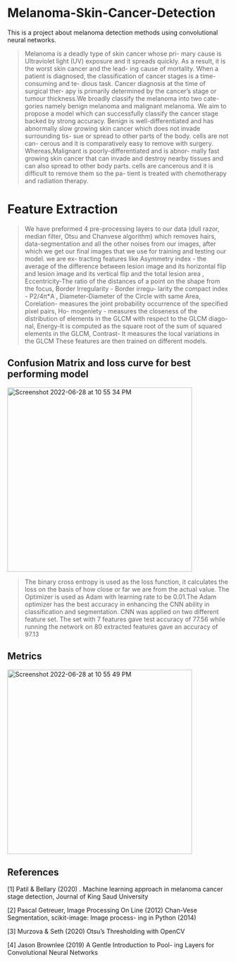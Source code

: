 # Melanoma-Skin-Cancer-Detection
This is a project about melanoma detection methods using convolutional neural networks.

> Melanoma is a deadly type of skin cancer whose pri- mary cause is Ultraviolet light (UV) exposure and it spreads quickly. As a result, it is the worst skin cancer and the lead- ing cause of mortality. When a patient is diagnosed, the classification of cancer stages is a time-consuming and te- dious task. Cancer diagnosis at the time of surgical ther- apy is primarily determined by the cancer’s stage or tumour thickness.We broadly classify the melanoma into two cate- gories namely benign melanoma and malignant melanoma. We aim to propose a model which can successfully classify the cancer stage backed by strong accuracy.
Benign is well-differentiated and has abnormally slow growing skin cancer which does not invade surrounding tis- sue or spread to other parts of the body. cells are not can- cerous and it is comparatively easy to remove with surgery. Whereas,Malignant is poorly-differentiated and is abnor- mally fast growing skin cancer that can invade and destroy nearby tissues and can also spread to other body parts. cells are cancerous and it is difficult to remove them so the pa- tient is treated with chemotherapy and radiation therapy.

# Feature Extraction
> We have preformed 4 pre-processing layers to our data (dull razor, median filter, Otsu and Chanvese algorithm) which removes hairs, data-segmentation and all the other noises from our images, after which we get our final images that we use for training and testing our model. we are ex- tracting features like Asymmetry index - the average of the difference between lesion image and its horizontal flip and lesion image and its vertical flip and the total lesion area , Eccentricity-The ratio of the distances of a point on the shape from the focus, Border Irregularity - Border irregu- larity the compact index - P2/4π*A , Diameter-Diameter of the Circle with same Area, Corelation- measures the joint probability occurrence of the specified pixel pairs, Ho- mogeniety - measures the closeness of the distribution of elements in the GLCM with respect to the GLCM diago- nal, Energy-It is computed as the square root of the sum of squared elements in the GLCM, Contrast- It measures the local variations in the GLCM
These features are then trained on different models.


## Confusion Matrix and loss curve for best performing model
<img width="419" alt="Screenshot 2022-06-28 at 10 55 34 PM" src="https://user-images.githubusercontent.com/55956769/176244957-c501a11e-9890-472c-9e63-95cefdb8a161.png">

> The binary cross entropy is used as the loss function, it calculates the loss on the basis of how close or far we are from the actual value. The Optimizer is used as Adam with learning rate to be 0.01.The Adam optimizer has the best accuracy in enhancing the CNN ability in classification and segmentation. CNN was applied on two different feature set. The set with 7 features gave test accuracy of 77.56 while running the network on 80 extracted features gave an accuracy of 97.13

## Metrics
<img width="419" alt="Screenshot 2022-06-28 at 10 55 49 PM" src="https://user-images.githubusercontent.com/55956769/176245003-e5ca5eab-7802-4644-8fc4-4350b76d6b27.png">

## References
[1] Patil & Bellary (2020) . Machine learning approach in melanoma cancer stage detection, Journal of King Saud University

[2] Pascal Getreuer, Image Processing On Line (2012) Chan-Vese Segmentation, scikit-image: Image process- ing in Python (2014)

[3] Murzova & Seth (2020) Otsu’s Thresholding with OpenCV

[4] Jason Brownlee (2019) A Gentle Introduction to Pool- ing Layers for Convolutional Neural Networks
